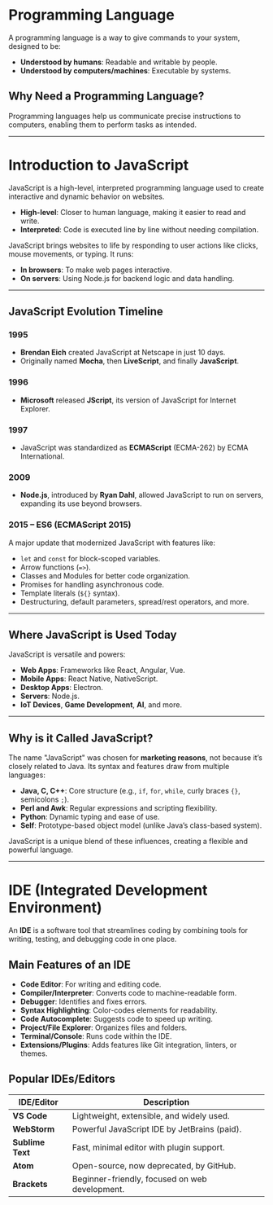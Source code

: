 # Programming Language

A programming language is a way to give commands to your system, designed to be:

- **Understood by humans**: Readable and writable by people.
- **Understood by computers/machines**: Executable by systems.

## Why Need a Programming Language?
Programming languages help us communicate precise instructions to computers, enabling them to perform tasks as intended.

---

# Introduction to JavaScript

JavaScript is a high-level, interpreted programming language used to create interactive and dynamic behavior on websites.

- **High-level**: Closer to human language, making it easier to read and write.
- **Interpreted**: Code is executed line by line without needing compilation.

JavaScript brings websites to life by responding to user actions like clicks, mouse movements, or typing. It runs:
- **In browsers**: To make web pages interactive.
- **On servers**: Using Node.js for backend logic and data handling.

---

## JavaScript Evolution Timeline

### 1995
- **Brendan Eich** created JavaScript at Netscape in just 10 days.
- Originally named **Mocha**, then **LiveScript**, and finally **JavaScript**.

### 1996
- **Microsoft** released **JScript**, its version of JavaScript for Internet Explorer.

### 1997
- JavaScript was standardized as **ECMAScript** (ECMA-262) by ECMA International.

### 2009
- **Node.js**, introduced by **Ryan Dahl**, allowed JavaScript to run on servers, expanding its use beyond browsers.

### 2015 – ES6 (ECMAScript 2015)
A major update that modernized JavaScript with features like:
- `let` and `const` for block-scoped variables.
- Arrow functions (`=>`).
- Classes and Modules for better code organization.
- Promises for handling asynchronous code.
- Template literals (`${}` syntax).
- Destructuring, default parameters, spread/rest operators, and more.

---

## Where JavaScript is Used Today
JavaScript is versatile and powers:
- **Web Apps**: Frameworks like React, Angular, Vue.
- **Mobile Apps**: React Native, NativeScript.
- **Desktop Apps**: Electron.
- **Servers**: Node.js.
- **IoT Devices**, **Game Development**, **AI**, and more.

---

## Why is it Called JavaScript?
The name "JavaScript" was chosen for **marketing reasons**, not because it’s closely related to Java. Its syntax and features draw from multiple languages:
- **Java, C, C++**: Core structure (e.g., `if`, `for`, `while`, curly braces `{}`, semicolons `;`).
- **Perl and Awk**: Regular expressions and scripting flexibility.
- **Python**: Dynamic typing and ease of use.
- **Self**: Prototype-based object model (unlike Java’s class-based system).

JavaScript is a unique blend of these influences, creating a flexible and powerful language.

---

# IDE (Integrated Development Environment)

An **IDE** is a software tool that streamlines coding by combining tools for writing, testing, and debugging code in one place.

## Main Features of an IDE
- **Code Editor**: For writing and editing code.
- **Compiler/Interpreter**: Converts code to machine-readable form.
- **Debugger**: Identifies and fixes errors.
- **Syntax Highlighting**: Color-codes elements for readability.
- **Code Autocomplete**: Suggests code to speed up writing.
- **Project/File Explorer**: Organizes files and folders.
- **Terminal/Console**: Runs code within the IDE.
- **Extensions/Plugins**: Adds features like Git integration, linters, or themes.

## Popular IDEs/Editors
| IDE/Editor       | Description                                   |
|------------------|-----------------------------------------------|
| **VS Code**      | Lightweight, extensible, and widely used.     |
| **WebStorm**     | Powerful JavaScript IDE by JetBrains (paid).  |
| **Sublime Text** | Fast, minimal editor with plugin support.     |
| **Atom**         | Open-source, now deprecated, by GitHub.       |
| **Brackets**     | Beginner-friendly, focused on web development.|